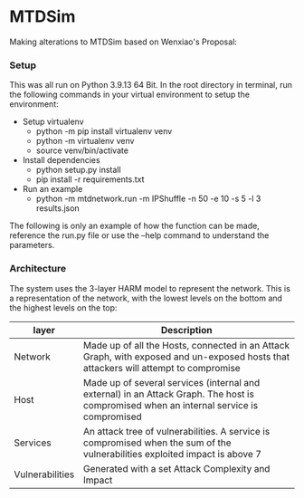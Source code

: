 # MTDSim
Making alterations to MTDSim based on Wenxiao's Proposal:

### Setup

This was all run on Python 3.9.13 64 Bit. In the root directory in terminal, run the following commands in your virtual environment to setup the environment:
 - Setup virtualenv
   - python -m pip install virtualenv venv
   - python -m virtualenv venv
   - source venv/bin/activate
 - Install dependencies
   - python setup.py install
   - pip install -r requirements.txt
 - Run an example
   - python -m mtdnetwork.run -m IPShuffle -n 50 -e 10 -s 5 -l 3  results.json

The following is only an example of how the function can be made, reference the run.py file or use the –help command to understand the parameters.
### Architecture
The system uses the 3-layer HARM model to represent the network. This is a representation of the network, with the lowest levels on the bottom and the highest levels on the top:

| layer           | Description                                                                                                                              |
|-----------------|------------------------------------------------------------------------------------------------------------------------------------------|
| Network         | Made up of all the Hosts, connected in an Attack Graph, with exposed and un-exposed hosts that attackers will attempt to compromise      |
| Host            | Made up of several services (internal and external) in an Attack Graph.  The host is compromised when an internal service is compromised |
| Services        | An attack tree of vulnerabilities. A service is compromised when  the sum of the vulnerabilities exploited impact is above 7             |
| Vulnerabilities | Generated with a set Attack Complexity and Impact                                                                                        |

